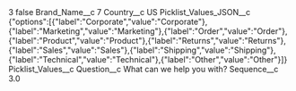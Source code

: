 <?xml version="1.0" encoding="UTF-8"?>
<CustomMetadata xmlns="http://soap.sforce.com/2006/04/metadata" xmlns:xsi="http://www.w3.org/2001/XMLSchema-instance" xmlns:xsd="http://www.w3.org/2001/XMLSchema">
    <label>3</label>
    <protected>false</protected>
    <values>
        <field>Brand_Name__c</field>
        <value xsi:type="xsd:string">7</value>
    </values>
    <values>
        <field>Country__c</field>
        <value xsi:type="xsd:string">US</value>
    </values>
    <values>
        <field>Picklist_Values_JSON__c</field>
        <value xsi:type="xsd:string">{&quot;options&quot;:[{&quot;label&quot;:&quot;Corporate&quot;,&quot;value&quot;:&quot;Corporate&quot;},{&quot;label&quot;:&quot;Marketing&quot;,&quot;value&quot;:&quot;Marketing&quot;},{&quot;label&quot;:&quot;Order&quot;,&quot;value&quot;:&quot;Order&quot;},{&quot;label&quot;:&quot;Product&quot;,&quot;value&quot;:&quot;Product&quot;},{&quot;label&quot;:&quot;Returns&quot;,&quot;value&quot;:&quot;Returns&quot;},{&quot;label&quot;:&quot;Sales&quot;,&quot;value&quot;:&quot;Sales&quot;},{&quot;label&quot;:&quot;Shipping&quot;,&quot;value&quot;:&quot;Shipping&quot;},{&quot;label&quot;:&quot;Technical&quot;,&quot;value&quot;:&quot;Technical&quot;},{&quot;label&quot;:&quot;Other&quot;,&quot;value&quot;:&quot;Other&quot;}]}</value>
    </values>
    <values>
        <field>Picklist_Values__c</field>
        <value xsi:nil="true"/>
    </values>
    <values>
        <field>Question__c</field>
        <value xsi:type="xsd:string">What can we help you with?</value>
    </values>
    <values>
        <field>Sequence__c</field>
        <value xsi:type="xsd:double">3.0</value>
    </values>
</CustomMetadata>
